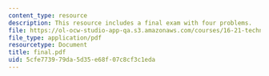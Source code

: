 ```yaml
---
content_type: resource
description: This resource includes a final exam with four problems.
file: https://ol-ocw-studio-app-qa.s3.amazonaws.com/courses/16-21-techniques-for-structural-analysis-and-design-spring-2005/5cfe773979da5d35e68f07c8cf3c1eda_final.pdf
file_type: application/pdf
resourcetype: Document
title: final.pdf
uid: 5cfe7739-79da-5d35-e68f-07c8cf3c1eda
---
```

